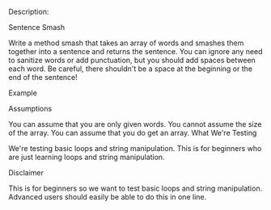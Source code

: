 Description:

Sentence Smash

Write a method smash that takes an array of words and smashes them together into a sentence and returns the sentence. You can ignore any need to sanitize words or add punctuation, but you should add spaces between each word. Be careful, there shouldn't be a space at the beginning or the end of the sentence!

Example

Assumptions

You can assume that you are only given words.
You cannot assume the size of the array.
You can assume that you do get an array.
What We're Testing

We're testing basic loops and string manipulation. This is for beginners who are just learning loops and string manipulation.

Disclaimer

This is for beginners so we want to test basic loops and string manipulation. Advanced users should easily be able to do this in one line.